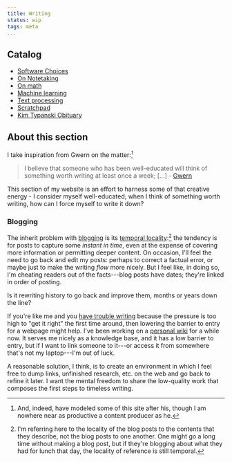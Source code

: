 ```yaml
---
title: Writing
status: wip
tags: meta
...
```


## Catalog

- [Software Choices](/software-choice.html)
- [On Notetaking](/notetaking.html)
- [On math](/tex.html)
- [Machine learning](machine-learning.html)
- [Text processing](text-processing.html)
- [Scratchpad](/notes.html)
- [Kim Typanski Obituary](/kim-typanski-obituary.html)

## About this section

I take inspiration from Gwern on the matter:[^gwern]

> I believe that someone who has been well-educated will think of something worth writing at least once a week; [...] - [Gwern](http://www.gwern.net/About)

This section of my website is an effort to harness some of that creative energy - I consider myself well-educated; when I think of something worth writing, how can I force myself to write it down?

### Blogging

The inherit problem with [blogging](/blog.html) is its [temporal locality](http://en.wikipedia.org/wiki/Locality_of_reference):[^temporal] the tendency is for posts to capture some *instant in time*, even at the expense of covering more information or permitting deeper content. On occasion, I'll feel the need to go back and edit my posts: perhaps to correct a factual error, or maybe just to make the writing *flow* more nicely. But I feel like, in doing so, I'm cheating readers out of the facts---blog posts have dates; they're linked in order of posting.

[^temporal]: I'm referring here to the locality of the blog posts to the contents that they describe, not the blog posts to one another. One might go a long time without making a blog post, but if they're blogging about what they had for lunch that day, the locality of reference is still temporal.

Is it rewriting history to go back and improve them, months or years down the line?

If you're like me and you [have trouble writing](/blog/2014-06-22-keep-writing.html) because the pressure is too high to "get it right" the first time around, then lowering the barrier to entry for a webpage might help. I've been working on a [personal wiki](/blog/2014-07-09-personal-wiki.html) for a while now. It serves me nicely as a knowledge base, and it has a low barrier to entry, but if I want to link someone to it---or access it from somewhere that's not my laptop---I'm out of luck.

A reasonable solution, I think, is to create an environment in which I feel free to dump links, unfinished research, etc. on the web and go back to refine it later. I want the mental freedom to share the low-quality work that composes the first steps to timeless writing.

[^gwern]: And, indeed, have modeled some of this site after his, though I am nowhere near as productive a content producer as he.
